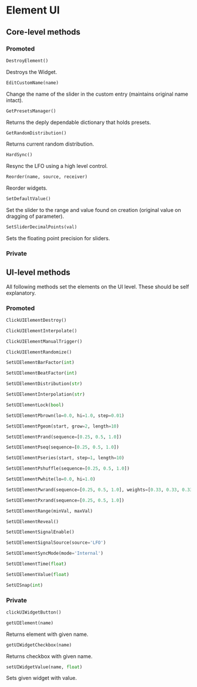 # Element UI

## Core-level methods

### Promoted

```python
DestroyElement()
```
Destroys the Widget.

```python
EditCustomName(name)
```
Change the name of the slider in the custom entry (maintains original name intact).

```python
GetPresetsManager()
```
Returns the deply dependable dictionary that holds presets.

```python
GetRandomDistribution()
```
Returns current random distribution.

```python
HardSync()
```
Resync the LFO using a high level control.

```python
Reorder(name, source, receiver)
```
Reorder widgets.

```python
SetDefaultValue()
```
Set the slider to the range and value found on creation (original value on dragging of parameter).

```python
SetSliderDecimalPoints(val)
```
Sets the floating point precision for sliders.

### Private

## UI-level methods

All following methods set the elements on the UI level. These should be self explanatory.

### Promoted

```python
ClickUIElementDestroy()
```

```python
ClickUIElementInterpolate()
```

```python
ClickUIElementManualTrigger()
```

```python
ClickUIElementRandomize()
```

```python
SetUIElementBarFactor(int)
```

```python
SetUIElementBeatFactor(int)
```

```python
SetUIElementDistribution(str)
```

```python
SetUIElementInterpolation(str)
```

```python
SetUIElementLock(bool)
```

```python
SetUIElementPbrown(lo=0.0, hi=1.0, step=0.01)
```

```python
SetUIElementPgeom(start, grow=2, length=10)
```

```python
SetUIElementPrand(sequence=[0.25, 0.5, 1.0])
```

```python
SetUIElementPseq(sequence=[0.25, 0.5, 1.0])
```

```python
SetUIElementPseries(start, step=1, length=10)
```

```python
SetUIElementPshuffle(sequence=[0.25, 0.5, 1.0])
```

```python
SetUIElementPwhite(lo=0.0, hi=1.0)
```

```python
SetUIElementPwrand(sequence=[0.25, 0.5, 1.0], weights=[0.33, 0.33, 0.33])
```

```python
SetUIElementPxrand(sequence=[0.25, 0.5, 1.0])
```

```python
SetUIElementRange(minVal, maxVal)
```

```python
SetUIElementReveal()
```

```python
SetUIElementSignalEnable()
```

```python
SetUIElementSignalSource(source='LFO')
```

```python
SetUIElementSyncMode(mode='Internal')
```

```python
SetUIElementTime(float)
```

```python
SetUIElementValue(float)
```

```python
SetUISnap(int)
```

### Private

```python
clickUIWidgetButton()
```

```python
getUIElement(name)
```
Returns element with given name.

```python
getUIWidgetCheckbox(name)
```
Returns checkbox with given name.

```python
setUIWidgetValue(name, float)
```
Sets given widget with value.
